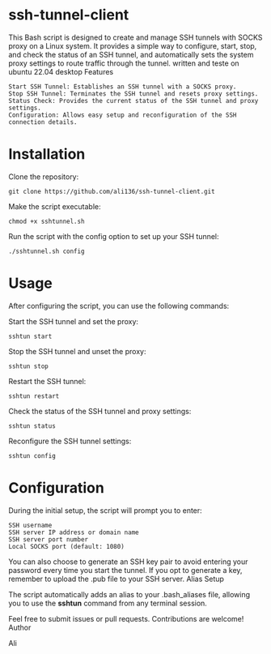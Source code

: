 # ssh-tunnel-client

This Bash script is designed to create and manage SSH tunnels with SOCKS proxy on a Linux system. It provides a simple way to configure, start, stop, and check the status of an SSH tunnel, and automatically sets the system proxy settings to route traffic through the tunnel.
written and teste on ubuntu 22.04 desktop
Features

    Start SSH Tunnel: Establishes an SSH tunnel with a SOCKS proxy.
    Stop SSH Tunnel: Terminates the SSH tunnel and resets proxy settings.
    Status Check: Provides the current status of the SSH tunnel and proxy settings.
    Configuration: Allows easy setup and reconfiguration of the SSH connection details.

# Installation

Clone the repository:

    git clone https://github.com/ali136/ssh-tunnel-client.git

Make the script executable:

    chmod +x sshtunnel.sh

Run the script with the config option to set up your SSH tunnel:

    ./sshtunnel.sh config

# Usage

After configuring the script, you can use the following commands:

Start the SSH tunnel and set the proxy:

    sshtun start

Stop the SSH tunnel and unset the proxy:

    sshtun stop

Restart the SSH tunnel:

    sshtun restart

Check the status of the SSH tunnel and proxy settings:

    sshtun status

Reconfigure the SSH tunnel settings:

    sshtun config

# Configuration

During the initial setup, the script will prompt you to enter:

    SSH username
    SSH server IP address or domain name
    SSH server port number
    Local SOCKS port (default: 1080)

You can also choose to generate an SSH key pair to avoid entering your password every time you start the tunnel. If you opt to generate a key, remember to upload the .pub file to your SSH server.
Alias Setup

The script automatically adds an alias to your .bash_aliases file, allowing you to use the **sshtun** command from any terminal session.

Feel free to submit issues or pull requests. Contributions are welcome!
Author

Ali
